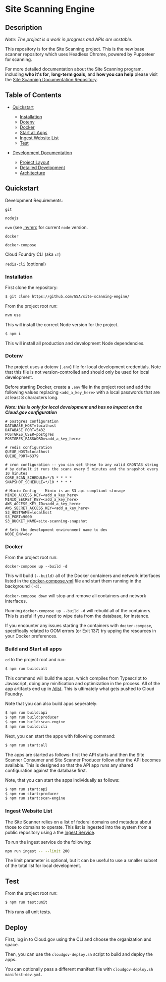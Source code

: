 # Site Scanning Engine

## Description
_Note: The project is a work in progress and APIs are unstable._

This repository is for the Site Scanning project. This is the new base scanner repository which uses Headless Chrome, powered by Puppeteer for scanning. 

For more detailed documentation about the Site Scanning program, including **who it's for**, **long-term goals**, and **how you can help** please visit the [Site Scanning Documentation Repository](https://github.com/GSA/site-scanning-documentation).


## Table of Contents

* [Quickstart](#quickstart)
    * [Installation](#Installation)
    * [Dotenv](#Dotenv)
    * [Docker](#Docker)
    * [Start all Apps](#start-all-apps)
    * [Ingest Website List](#ingest-website-list)
    * [Test](#test)

* [Development Documentation](./docs)
    * [Project Layout](./docs/layout.md)
    * [Detailed Development](./docs/development.md)
    * [Architecture](./docs/architecture/README.md)


## Quickstart

Development Requirements:

`git`

`nodejs`

`nvm` (see [.nvmrc](./.nvmrc) for current `node` version.

`docker`

`docker-compose`

Cloud Foundry CLI (aka `cf`)

`redis-cli` (optional)

### Installation

First clone the repository:

```bash
$ git clone https://github.com/GSA/site-scanning-engine/
```


From the project root run:

```bash
nvm use
```
This will install the correct Node version for the project.


```bash
$ npm i
```
This will install all production and development Node dependencies.

### Dotenv
The project uses a dotenv (`.env`) file for local development credentials. Note that this file is not version-controlled and should only be used for local development.

Before starting Docker, create a `.env` file in the project root and add the following values replacing `<add_a_key_here>` with a local passwords that are at least 8 characters long.

_**Note: this is only for local development and has no impact on the Cloud.gov configuration**_
```
# postgres configuration
DATABASE_HOST=localhost
DATABASE_PORT=5432
POSTGRES_USER=postgres
POSTGRES_PASSWORD=<add_a_key_here>

# redis configuration
QUEUE_HOST=localhost
QUEUE_PORT=6379

# cron configuration -- you can set these to any valid CRONTAB string
# by default it runs the scans every 5 minutes and the snapshot every 10 minutes
CORE_SCAN_SCHEDULE=*/5 * * * *
SNAPSHOT_SCHEDULE=*/10 * * * *

# Minio Config -- Minio is an S3 api compliant storage
MINIO_ACCESS_KEY=<add_a_key_here>
MINIO_SECRET_KEY=<add_a_key_here>
AWS_ACCESS_KEY_ID=<add_a_key_here>
AWS_SECRET_ACCESS_KEY=<add_a_key_here>
S3_HOSTNAME=localhost
S3_PORT=9000
S3_BUCKET_NAME=site-scanning-snapshot

# Sets the development environment name to dev
NODE_ENV=dev
```


### Docker
From the project root run:

```
docker-compose up --build -d
```

This will build `(--build)` all of the Docker containers and network interfaces listed in the [docker-compose.yml](docker-compose.yml) file and start them running in the background `(-d)`. 

`docker-compose down` will stop and remove all containers and network interfaces. 

Running `docker-compose up --build -d` will rebuild all of the containers. This is useful if you need to wipe data from the 
database, for instance. 

If you encounter any issues starting the containers with `docker-compose`, specifically related to OOM errors (or Exit 137) 
try upping the resources in your Docker preferences.

### Build and Start all apps

`cd` to the project root and run:
```bash
$ npm run build:all
```
This command will build the apps, which compiles from Typescript to Javascript, doing any minification and optimization in the process. All of the app artifacts end up in [/dist](dist). This is ultimately what gets pushed to Cloud Foundry. 

Note that you can also build apps seperately:

```bash
$ npm run build:api
$ npm run build:producer
$ npm run build:scan-engine
$ npm run build:cli
```

Next, you can start the apps with following command:
```bash
$ npm run start:all
```
The apps are started as follows: first the API starts and then the Site Scanner Consumer and Site Scanner Producer follow after the API becomes available. This is designed so that the API app runs any shared configuration against the database first. 

Note, that you can start the apps individually as follows:

```bash
$ npm run start:api
$ npm run start:producer
$ npm run start:scan-engine
```


### Ingest Website List

The Site Scanner relies on a list of federal domains and metadata about those to domains to operate. 
This list is ingested into the system from a public repository using a the [Ingest Service](libs/ingest).

To run the ingest service do the following: 

```bash
npm run ingest -- --limit 200
```

The limit parameter is optional, but it can be useful to use a smaller subset of the total list for local development.

## Test
From the project root run:

```bash
$ npm run test:unit
```
This runs all unit tests. 

## Deploy

First, log in to Cloud.gov using the CLI and choose the organization and space. 

Then, you can use the `cloudgov-deploy.sh` script to build and deploy the apps. 

You can optionally pass a different manifest file with `cloudgov-deploy.sh manifest-dev.yml`.